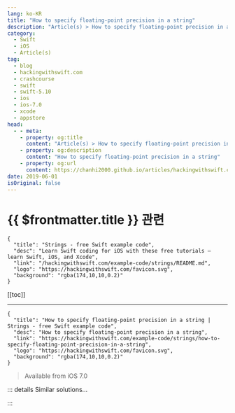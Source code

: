 ```yaml
---
lang: ko-KR
title: "How to specify floating-point precision in a string"
description: "Article(s) > How to specify floating-point precision in a string"
category:
  - Swift
  - iOS
  - Article(s)
tag: 
  - blog
  - hackingwithswift.com
  - crashcourse
  - swift
  - swift-5.10
  - ios
  - ios-7.0
  - xcode
  - appstore
head:
  - - meta:
    - property: og:title
      content: "Article(s) > How to specify floating-point precision in a string"
    - property: og:description
      content: "How to specify floating-point precision in a string"
    - property: og:url
      content: https://chanhi2000.github.io/articles/hackingwithswift.com/example-code/strings/how-to-specify-floating-point-precision-in-a-string.html
date: 2019-06-01
isOriginal: false
---
```


# {{ $frontmatter.title }} 관련

```component VPCard
{
  "title": "Strings - free Swift example code",
  "desc": "Learn Swift coding for iOS with these free tutorials – learn Swift, iOS, and Xcode",
  "link": "/hackingwithswift.com/example-code/strings/README.md",
  "logo": "https://hackingwithswift.com/favicon.svg",
  "background": "rgba(174,10,10,0.2)"
}
```

[[toc]]

---

```component VPCard
{
  "title": "How to specify floating-point precision in a string | Strings - free Swift example code",
  "desc": "How to specify floating-point precision in a string",
  "link": "https://hackingwithswift.com/example-code/strings/how-to-specify-floating-point-precision-in-a-string",
  "logo": "https://hackingwithswift.com/favicon.svg",
  "background": "rgba(174,10,10,0.2)"
}
```

> Available from iOS 7.0

<VidStack src="youtube/l5MaiByb0R0" />

<!-- TODO: 작성 -->

<!-- 
Swift's string interpolation makes it easy to put floating-point numbers into a string, but it lacks the ability to specify precision. For example, if a number is 45.6789, you might only want to show two digits after the decimal place.

Here's an example using basic string interpolation:

```swift
let angle = 45.6789
let raw = "Angle: \(angle)"
```

That will make the `raw` value equal to "Angle: 45.6789". But if you wanted to round the angle to two decimal places, you would use this code instead:

```swift
let formatted = String(format: "Angle: %.2f", angle)
```

The "%f" format string means "a floating point number," but "%.2f" means "a floating-point number with two digits after the decimal point. When you use this initializer, Swift will automatically round the final digit as needed based on the following number.

-->

::: details Similar solutions…

<!--
/example-code/language/how-to-specify-your-own-date-format-with-codable-and-jsonencoder">How to specify your own date format with Codable and JSONEncoder 
/quick-start/swiftui/how-to-specify-the-dynamic-type-sizes-a-view-supports">How to specify the Dynamic Type sizes a view supports 
/example-code/language/how-to-specify-default-values-for-dictionary-keys">How to specify default values for dictionary keys 
/example-code/system/how-to-convert-dates-and-times-to-a-string-using-dateformatter">How to convert dates and times to a string using DateFormatter 
/example-code/strings/how-to-calculate-the-rot13-of-a-string">How to calculate the ROT13 of a string</a>
-->

:::

